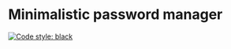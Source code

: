 # Minimalistic password manager
[![Code style: black](https://img.shields.io/badge/code%20style-black-000000.svg)](https://github.com/psf/black)